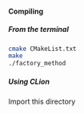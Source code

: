 #### Compiling

##### From the terminal
```BASH
cmake CMakeList.txt
make
./factory_method
```

##### Using CLion
Import this directory
